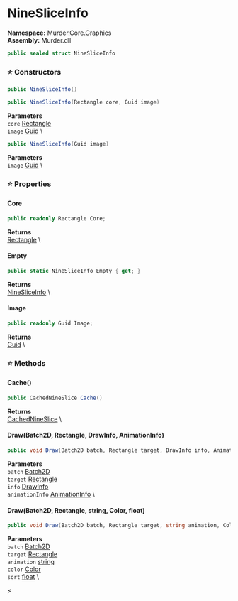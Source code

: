 # NineSliceInfo

**Namespace:** Murder.Core.Graphics \
**Assembly:** Murder.dll

```csharp
public sealed struct NineSliceInfo
```

### ⭐ Constructors
```csharp
public NineSliceInfo()
```

```csharp
public NineSliceInfo(Rectangle core, Guid image)
```

**Parameters** \
`core` [Rectangle](../../../Murder/Core/Geometry/Rectangle.html) \
`image` [Guid](https://learn.microsoft.com/en-us/dotnet/api/System.Guid?view=net-7.0) \

```csharp
public NineSliceInfo(Guid image)
```

**Parameters** \
`image` [Guid](https://learn.microsoft.com/en-us/dotnet/api/System.Guid?view=net-7.0) \

### ⭐ Properties
#### Core
```csharp
public readonly Rectangle Core;
```

**Returns** \
[Rectangle](../../../Murder/Core/Geometry/Rectangle.html) \
#### Empty
```csharp
public static NineSliceInfo Empty { get; }
```

**Returns** \
[NineSliceInfo](../../../Murder/Core/Graphics/NineSliceInfo.html) \
#### Image
```csharp
public readonly Guid Image;
```

**Returns** \
[Guid](https://learn.microsoft.com/en-us/dotnet/api/System.Guid?view=net-7.0) \
### ⭐ Methods
#### Cache()
```csharp
public CachedNineSlice Cache()
```

**Returns** \
[CachedNineSlice](../../../Murder/Core/Graphics/CachedNineSlice.html) \

#### Draw(Batch2D, Rectangle, DrawInfo, AnimationInfo)
```csharp
public void Draw(Batch2D batch, Rectangle target, DrawInfo info, AnimationInfo animationInfo)
```

**Parameters** \
`batch` [Batch2D](../../../Murder/Core/Graphics/Batch2D.html) \
`target` [Rectangle](../../../Murder/Core/Geometry/Rectangle.html) \
`info` [DrawInfo](../../../Murder/Core/Graphics/DrawInfo.html) \
`animationInfo` [AnimationInfo](../../../Murder/Core/Graphics/AnimationInfo.html) \

#### Draw(Batch2D, Rectangle, string, Color, float)
```csharp
public void Draw(Batch2D batch, Rectangle target, string animation, Color color, float sort)
```

**Parameters** \
`batch` [Batch2D](../../../Murder/Core/Graphics/Batch2D.html) \
`target` [Rectangle](../../../Murder/Core/Geometry/Rectangle.html) \
`animation` [string](https://learn.microsoft.com/en-us/dotnet/api/System.String?view=net-7.0) \
`color` [Color](../../../Murder/Core/Graphics/Color.html) \
`sort` [float](https://learn.microsoft.com/en-us/dotnet/api/System.Single?view=net-7.0) \



⚡